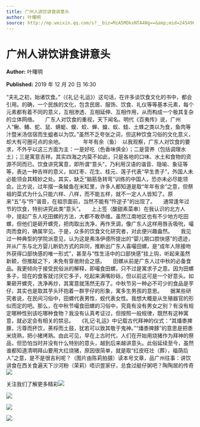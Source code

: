 ```yaml
---
title: 广州人讲饮讲食讲意头
author: 叶曙明
source: http://mp.weixin.qq.com/s?__biz=MzA5MDkxNTA4Ng==&amp;mid=2454908735&amp;idx=1&amp;sn=7194b8b749cc319597ae2a1fceb1f035&amp;chksm=87a2275eb0d5ae4828ea297be3eb6af81ab38d603f5b6997f7e9101004930e22dab011bf0eb5#rd
---
```


# 广州人讲饮讲食讲意头

**Author:** 叶曙明

**Published:** 2019 年 12 月 20 日 16:30

“夫礼之初，始诸饮食。”（《礼记·礼运》）这句话，在许多谈饮食文化的书中，都会引用。的确，一个民族的文化，包含民居、服饰、饮食、礼仪等等基本元素，每个元素都有着不同的意义，互相渗透、互相延伸、互相作用，从而构成一个极其复杂的立体网络。　　广东人对饮食的重视，天下闻名。明代《百夷传》说，广州人“鳅、鳝、蛇、鼠、蜻蜓、蝮、蛟、蝉、蝗、蚁、蛙、土蜂之类以为食，鱼肉等汁暨米汤信宿而生蛆者以为饮。”虽然不乏夸张之词，但这种饮食习俗的文化意义，却大有可圈可点的余地。　　        年年有余（鱼）  以我观察，广东人对饮食的要求，不外乎以这三方面为主：一是好吃（色香味俱全）；二是营养（包括调理水土）；三是寓意吉祥。其实四海之内莫不如此，只是各地的口味、水土和食物的资源不同而已。饮食讲究寓意，即所谓“意头”，乃利用汉语的谐音、隐喻、象征等等，表达一种吉祥的意义，如红枣、花生、桂元、莲子代表“早生贵子”，外国人未必能领会其精妙之处。其实，缺乏“脑筋急转弯”训练的中国人，恐亦未必尽能领会。比方说，过年摆一条鲮鱼在米缸里，许多人都知道是取“年年有余”之意，但祭祖的菜式为什么只能六样、八样，而不能五样，就不一定人人皆知了。原来“五”与“忤”谐音，在祖宗面前，当然不能有“忤逆子”的出现了。　　通常逢年过节的饮食，特别讲究此类“意头”。　　上上签（酸甜素菜串）在我认识的北方人中，提起广东人吃田螺的方法，大都不敢恭维。虽然江南地区也有不少地方吃田螺，但他们是砸开螺壳，把肉取出洗净，再作烹调，像广东人这样用唇舌吸吮，嘬肉而食的，确属罕见。于是，众多的饮食文化研究者，对此便兴趣盎然。　　我见过一种典型的学院派意见，认为这是弗洛伊德所提出的“婴儿期口腔快感”的遗迹，并从广东与北方婴儿断奶方式的异同，推断出广东人喜嘬田螺，是“成年人除接吻外获得口部快感的唯一形式”，甚至与“性生活中的口部快感”挂上钩，听起来虽然新颖，但推敲之下，未免有穿凿附会之感。　　田螺从前是广东人过中秋的必备食品。我更倾向于接受民俗派的解释，即嘬食田螺，只不过是寓求子之意。因为田螺多子，现在的食客就讨厌它多子，吃起来满嘴砂砾，但以前这可是一个好意头。如果砸开螺壳，洗净再炒，其寓意就荡然无存了。中秋节另一种必不可少的食品是芋仔，其实也是取其芋头环抱着一群芋仔的形象，寓多生男孩的意思。　　据某些研究者说，在民间习俗中，田螺代表男性，蚬代表女性。我想大概是从生殖器官的形似而定的吧。那么，在中秋节嘬食田螺的习俗中，究竟有没有男女之别？有没有规定哪种性别该吃哪种食物？我没有认真考证过，但按照一般规律，既然有这种寓意，就必定会有相关的禁忌。　　《礼记·礼运》中记载古代拜神的仪式：“其燔黍捭豚，污尊而抔饮，蒉桴而土鼓，犹若可以致其敬于鬼神。”“燔黍捭豚”的意思是把黍米烧熟，把小猪烤熟。由此可见，早在上古时代，人们在开始用烧猪作为拜神的祭品，但恐怕当时并没有什么特别的意头，越到后来越讲意头。此俗延续至今，虽然谁都知道清明拜山要用大红烧猪，原因很简单，就是取“红皮旺壮（葬），福荫后人”之意，是不是很吉利呢？（图片由陈莉拍摄）读本号文章，品广州往事：讲饮讲食在西关食遍天下沙河粉（茉莉）唔识疍家仔，总食过艇仔粥吧？陶陶居的传奇![](https://mmbiz.qpic.cn/mmbiz_jpg/PJWG74pLsMZbMh6RCbpzibF89tk2RnpPfGKocKFvPZ2H6Ewa9TfxGYPNMrlvPtLDdTJwGK2YHXuamoj8TUAP7uw/640?wx_fmt=jpeg)

关注我们了解更多精彩![](https://mmbiz.qpic.cn/mmbiz_jpg/PJWG74pLsMZbMh6RCbpzibF89tk2RnpPfHOPalMLbDqKFicVdfTDkzztNrP6n8N0S9zHaqEBW1Qk6oIGp20H3GKw/640?wx_fmt=jpeg)

![](https://mmbiz.qpic.cn/mmbiz_gif/Ljib4So7yuWg8pS6VyW5LWDtyOicFL7ubyYBEV0ZtPEibkXoGDn2ZH22FyUQpPbesPVIlic3VG4dZqOHdsxTyt6OXA/640?wx_fmt=gif)

![](https://mmbiz.qpic.cn/mmbiz_jpg/PJWG74pLsMZbMh6RCbpzibF89tk2RnpPfIMezbqVYIPgBL4018olf6YX3srbk0cSSEVjxUc9iaZxZWbaV0CiaXUtw/640?wx_fmt=jpeg)

![](https://mmbiz.qpic.cn/mmbiz_jpg/PJWG74pLsMZbMh6RCbpzibF89tk2RnpPfJfWo8YdpRANOf7DZwE6LSE90UFWN5ovuw2z34KVwzf7X9Ns3IJPjHw/640?wx_fmt=jpeg)
